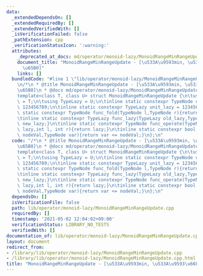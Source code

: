 ```yaml
---
data:
  _extendedDependsOn: []
  _extendedRequiredBy: []
  _extendedVerifiedWith: []
  _isVerificationFailed: false
  _pathExtension: cpp
  _verificationStatusIcon: ':warning:'
  attributes:
    _deprecated_at_docs: md/operator/monoid-lazy/MonoidRangeMinRangeUpdate.md
    document_title: "MonoidRangeMinRangeUpdate - [\u533A\u9593min, \u533A\u9593\u66F4\
      \u65B0]"
    links: []
  bundledCode: "#line 1 \"lib/operator/monoid-lazy/MonoidRangeMinRangeUpdate.cpp\"\
    \n/*\n * @title MonoidRangeMinRangeUpdate - [\u533A\u9593min, \u533A\u9593\u66F4\
    \u65B0]\n * @docs md/operator/monoid-lazy/MonoidRangeMinRangeUpdate.md\n */\n\
    template<class T, class U> struct MonoidRangeMinRangeUpdate {\n\tusing TypeNode\
    \ = T;\n\tusing TypeLazy = U;\n\tinline static constexpr TypeNode unit_node =\
    \ 123456789;\n\tinline static constexpr TypeLazy unit_lazy = 123456789;\n\tinline\
    \ static constexpr TypeNode func_fold(TypeNode l,TypeNode r){return min(l,r);}\n\
    \tinline static constexpr TypeLazy func_lazy(TypeLazy old_lazy,TypeLazy new_lazy){return\
    \ new_lazy;}\n\tinline static constexpr TypeNode func_operate(TypeNode node,TypeLazy\
    \ lazy,int l, int r){return lazy;}\n\tinline static constexpr bool func_check(TypeNode\
    \ nodeVal,TypeNode var){return var <= nodeVal;}\n};\n"
  code: "/*\n * @title MonoidRangeMinRangeUpdate - [\u533A\u9593min, \u533A\u9593\u66F4\
    \u65B0]\n * @docs md/operator/monoid-lazy/MonoidRangeMinRangeUpdate.md\n */\n\
    template<class T, class U> struct MonoidRangeMinRangeUpdate {\n\tusing TypeNode\
    \ = T;\n\tusing TypeLazy = U;\n\tinline static constexpr TypeNode unit_node =\
    \ 123456789;\n\tinline static constexpr TypeLazy unit_lazy = 123456789;\n\tinline\
    \ static constexpr TypeNode func_fold(TypeNode l,TypeNode r){return min(l,r);}\n\
    \tinline static constexpr TypeLazy func_lazy(TypeLazy old_lazy,TypeLazy new_lazy){return\
    \ new_lazy;}\n\tinline static constexpr TypeNode func_operate(TypeNode node,TypeLazy\
    \ lazy,int l, int r){return lazy;}\n\tinline static constexpr bool func_check(TypeNode\
    \ nodeVal,TypeNode var){return var <= nodeVal;}\n};\n"
  dependsOn: []
  isVerificationFile: false
  path: lib/operator/monoid-lazy/MonoidRangeMinRangeUpdate.cpp
  requiredBy: []
  timestamp: '2021-05-02 12:04:02+09:00'
  verificationStatus: LIBRARY_NO_TESTS
  verifiedWith: []
documentation_of: lib/operator/monoid-lazy/MonoidRangeMinRangeUpdate.cpp
layout: document
redirect_from:
- /library/lib/operator/monoid-lazy/MonoidRangeMinRangeUpdate.cpp
- /library/lib/operator/monoid-lazy/MonoidRangeMinRangeUpdate.cpp.html
title: "MonoidRangeMinRangeUpdate - [\u533A\u9593min, \u533A\u9593\u66F4\u65B0]"
---
```

